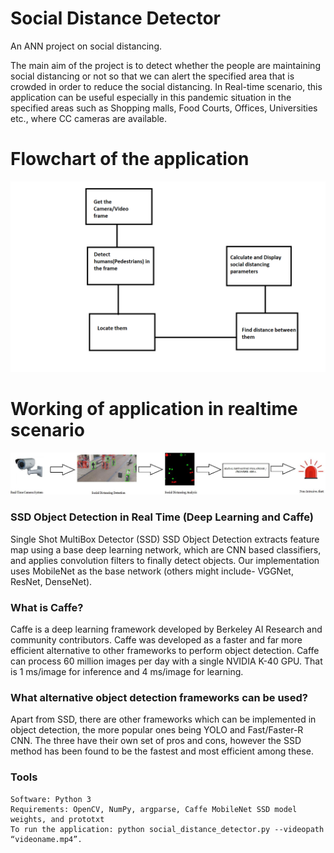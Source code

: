 # Social Distance Detector
An ANN project on social distancing. 

The main aim of the project is to detect whether the people are maintaining social distancing or not so that we can alert the specified area that is crowded in order to reduce the social distancing. In Real-time scenario, this application can be useful especially in this pandemic situation in the specified areas such as Shopping malls, Food Courts, Offices, Universities etc., where CC cameras are available. 

# Flowchart of the application
<img src="/socialdistancing flowchart.png" alt="flowchart"> 

# Working of application in realtime scenario
<img src="/SocialDistancingReal.jpeg" alt="real"> 

### SSD Object Detection in Real Time (Deep Learning and Caffe)
Single Shot MultiBox Detector (SSD)
SSD Object Detection extracts feature map using a base deep learning network, which are CNN based classifiers, and applies convolution filters to finally detect objects. Our implementation uses MobileNet as the base network (others might include- VGGNet, ResNet, DenseNet).

### What is Caffe?
Caffe is a deep learning framework developed by Berkeley AI Research and community contributors. Caffe was developed as a faster and far more efficient alternative to other frameworks to perform object detection. Caffe can process 60 million images per day with a single NVIDIA K-40 GPU. That is 1 ms/image for inference and 4 ms/image for learning.

### What alternative object detection frameworks can be used?
Apart from SSD, there are other frameworks which can be implemented in object detection, the more popular ones being YOLO and Fast/Faster-R CNN. The three have their own set of pros and cons, however the SSD method has been found to be the fastest and most efficient among these.

### Tools
```
Software: Python 3
Requirements: OpenCV, NumPy, argparse, Caffe MobileNet SSD model weights, and prototxt 
To run the application: python social_distance_detector.py --videopath “videoname.mp4”. 
```

